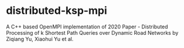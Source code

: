# distributed-ksp-mpi
A C++ based OpenMPI implementation of 2020 Paper - Distributed Processing of k Shortest Path Queries over Dynamic Road Networks by Ziqiang Yu, Xiaohui Yu et al.
